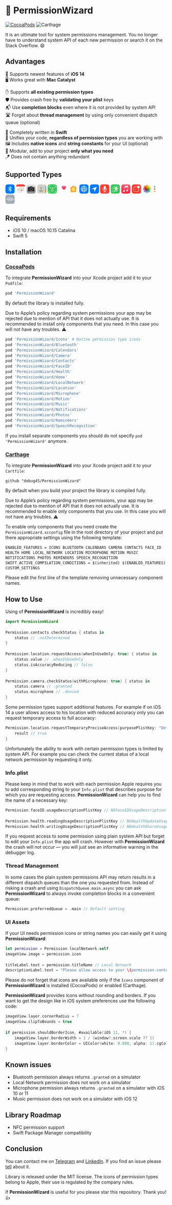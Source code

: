 # 🔮 PermissionWizard

[![CocoaPods](https://img.shields.io/badge/CocoaPods-supported-success)](https://cocoapods.org/pods/PermissionWizard/)
![Carthage](https://img.shields.io/badge/Carthage-supported-success)

It is an ultimate tool for system permissions management. You no longer have to understand system API of each new permission or search it on the Stack Overflow. 😄

## Advantages

📱 Supports newest features of **iOS 14**
<br/>
🖥 Works great with **Mac Catalyst**

✋ Supports **all existing permission types**
<br/>
🛡 Provides crash free by **validating your plist** keys
<br/>
📬 Use **completion blocks** even where it is not provided by system API
<br/>
🛣 Forget about **thread management** by using only convenient dispatch queue (optional)

🚀 Completely written in **Swift**
<br/>
🍭 Unifies your code, **regardless of permission types** you are working with
<br/>
🖼 Includes **native icons** and **string constants** for your UI (optional)
<br/>
🍕 Modular, add to your project **only what you need**
<br/>
🪁 Does not contain anything redundant

## Supported Types

<img src="Documentation/Bluetooth@3x.png" width="29" height="29" title="Bluetooth"/> <img src="Documentation/Calendars@3x.png" width="29" height="29" title="Calendars"/> <img src="Documentation/Camera@3x.png" width="29" height="29" title="Camera"/> <img src="Documentation/Contacts@3x.png" width="29" height="29" title="Contacts"/> <img src="Documentation/FaceID@3x.png" width="29" height="29" title="Face ID"/> <img src="Documentation/Health@3x.png" width="29" height="29" title="Health"/> <img src="Documentation/Home@3x.png" width="29" height="29" title="Home"/> <img src="Documentation/LocalNetwork@3x.png" width="29" height="29" title="Local Network"/> <img src="Documentation/Location@3x.png" width="29" height="29" title="Location"/> <img src="Documentation/Microphone@3x.png" width="29" height="29" title="Microphone"/> <img src="Documentation/Motion@3x.png" width="29" height="29" title="Motion"/> <img src="Documentation/Music@3x.png" width="29" height="29" title="Music"/> <img src="Documentation/Notifications@3x.png" width="29" height="29" title="Notifications"/> <img src="Documentation/Photos@3x.png" width="29" height="29" title="Photos"/> <img src="Documentation/Reminders@3x.png" width="29" height="29" title="Reminders"/> <img src="Documentation/SpeechRecognition@3x.png" width="29" height="29" title="Speech Recognition"/>

## Requirements

- iOS 10 / macOS 10.15 Catalina
- Swift 5

## Installation

### [CocoaPods](https://cocoapods.org/)

To integrate **PermissionWizard** into your Xcode project add it to your `Podfile`:

```ruby
pod 'PermissionWizard'
```

By default the library is installed fully.

Due to Apple’s policy regarding system permissions your app may be rejected due to mention of API that it does not actually use. It is recommended to install only components that you need. In this case you will not have any troubles. ⚠️

```ruby
pod 'PermissionWizard/Icons' # Native permission type icons
pod 'PermissionWizard/Bluetooth'
pod 'PermissionWizard/Calendars'
pod 'PermissionWizard/Camera'
pod 'PermissionWizard/Contacts'
pod 'PermissionWizard/FaceID'
pod 'PermissionWizard/Health'
pod 'PermissionWizard/Home'
pod 'PermissionWizard/LocalNetwork'
pod 'PermissionWizard/Location'
pod 'PermissionWizard/Microphone'
pod 'PermissionWizard/Motion'
pod 'PermissionWizard/Music'
pod 'PermissionWizard/Notifications'
pod 'PermissionWizard/Photos'
pod 'PermissionWizard/Reminders'
pod 'PermissionWizard/SpeechRecognition'
```

If you install separate components you should do not specify `pod 'PermissionWizard'` anymore.

### [Carthage](https://github.com/Carthage/Carthage/)

To integrate **PermissionWizard** into your Xcode project add it to your `Cartfile`:

```ogdl
github "debug45/PermissionWizard"
```

By default when you build your project the library is compiled fully.

Due to Apple’s policy regarding system permissions, your app may be rejected due to mention of API that it does not actually use. It is recommended to enable only components that you use. In this case you will not have any troubles. ⚠️

To enable only components that you need create the `PermissionWizard.xcconfig` file in the root directory of your project and put there appropriate settings using the following template:

```
ENABLED_FEATURES = ICONS BLUETOOTH CALENDARS CAMERA CONTACTS FACE_ID HEALTH HOME LOCAL_NETWORK LOCATION MICROPHONE MOTION MUSIC NOTIFICATIONS PHOTOS REMINDERS SPEECH_RECOGNITION
SWIFT_ACTIVE_COMPILATION_CONDITIONS = $(inherited) $(ENABLED_FEATURES) CUSTOM_SETTINGS
```

Please edit the first line of the template removing unnecessary component names.

## How to Use

Using of **PermissionWizard** is incredibly easy!

```swift
import PermissionWizard

Permission.contacts.checkStatus { status in
    status // .notDetermined
}

Permission.location.requestAccess(whenInUseOnly: true) { status in
    status.value // .whenInUseOnly
    status.isAccuracyReducing // false
}

Permission.camera.checkStatus(withMicrophone: true) { status in
    status.camera // .granted
    status.microphone // .denied
}
```

Some permission types support additional features. For example if on iOS 14 a user allows access to his location with reduced accuracy only you can request temporary access to full accuracy:

```swift
Permission.location.requestTemporaryPreciseAccess(purposePlistKey: "Default") { result in
    result // true
}
```

Unfortunately the ability to work with certain permission types is limited by system API. For example you can check the current status of a local network permission by requesting it only.

### Info.plist

Please keep in mind that to work with each permission Apple requires you to add corresponding string to your `Info.plist` that describes purpose for which you are requesting access. **PermissionWizard** can help you to find the name of a necessary key:

```swift
Permission.faceID.usageDescriptionPlistKey // NSFaceIDUsageDescription

Permission.health.readingUsageDescriptionPlistKey // NSHealthUpdateUsageDescription
Permission.health.writingUsageDescriptionPlistKey // NSHealthShareUsageDescription
```

If you request access to some permission using plain system API but forget to edit your `Info.plist` the app will crash. However with **PermissionWizard** the crash will not occur — you will just see an informative warning in the debugger log.

### Thread Management

In some cases the plain system permissions API may return results in a different dispatch queues than the one you requested from. Instead of risking a crash and using `DispatchQueue.main.async` you can ask **PermissionWizard** to always invoke completion blocks in a convenient queue:

```swift
Permission.preferredQueue = .main // Default setting
```

### UI Assets

If your UI needs permission icons or string names you can easily get it using **PermissionWizard**:

```swift
let permission = Permission.localNetwork.self
imageView.image = permission.icon

titleLabel.text = permission.titleName // Local Network
descriptionLabel.text = "Please allow access to your \(permission.contextName)" // local network
```

Please do not forget that icons are available only if the `Icons` component of **PermissionWizard** is installed (CocoaPods) or enabled (Carthage).

**PermissionWizard** provides icons without rounding and borders. If you want to get the design like in iOS system preferences use the following code:

```swift
imageView.layer.cornerRadius = 7
imageView.clipToBounds = true

if permission.shouldBorderIcon, #available(iOS 11, *) {
    imageView.layer.borderWidth = 1 / (window?.screen.scale ?? 1)
    imageView.layer.borderColor = UIColor(white: 0.898, alpha: 1).cgColor // #E5E5E5
}
```

## Known issues

- Bluetooth permission always returns `.granted` on a simulator
- Local Network permission does not work on a simulator
- Microphone permission always returns `.granted` on a simulator with iOS 10 or 11
- Music permission does not work on a simulator with iOS 12

## Library Roadmap

- NFC permission support
- Swift Package Manager compatibility

## Conclusion

You can contact me on [Telegram](https://t.me/debug45/) and [LinkedIn](https://linkedin.com/in/debug45/). If you find an issue please [tell](https://github.com/debug45/PermissionWizard/issues/new/) about it.

Library is released under the MIT license. The icons of permission types belong to Apple, their use is regulated by the company rules.

If **PermissionWizard** is useful for you please star this repository. Thank you! 👍